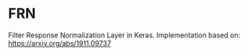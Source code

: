 # FRN
Filter Response Normalization Layer in Keras. Implementation based on:
https://arxiv.org/abs/1911.09737
